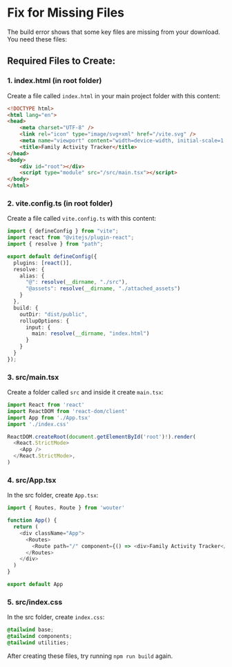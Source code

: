 # Fix for Missing Files

The build error shows that some key files are missing from your download. You need these files:

## Required Files to Create:

### 1. index.html (in root folder)
Create a file called `index.html` in your main project folder with this content:

```html
<!DOCTYPE html>
<html lang="en">
<head>
    <meta charset="UTF-8" />
    <link rel="icon" type="image/svg+xml" href="/vite.svg" />
    <meta name="viewport" content="width=device-width, initial-scale=1.0" />
    <title>Family Activity Tracker</title>
</head>
<body>
    <div id="root"></div>
    <script type="module" src="/src/main.tsx"></script>
</body>
</html>
```

### 2. vite.config.ts (in root folder)
Create a file called `vite.config.ts` with this content:

```typescript
import { defineConfig } from "vite";
import react from "@vitejs/plugin-react";
import { resolve } from "path";

export default defineConfig({
  plugins: [react()],
  resolve: {
    alias: {
      "@": resolve(__dirname, "./src"),
      "@assets": resolve(__dirname, "./attached_assets")
    }
  },
  build: {
    outDir: "dist/public",
    rollupOptions: {
      input: {
        main: resolve(__dirname, "index.html")
      }
    }
  }
});
```

### 3. src/main.tsx
Create a folder called `src` and inside it create `main.tsx`:

```typescript
import React from 'react'
import ReactDOM from 'react-dom/client'
import App from './App.tsx'
import './index.css'

ReactDOM.createRoot(document.getElementById('root')!).render(
  <React.StrictMode>
    <App />
  </React.StrictMode>,
)
```

### 4. src/App.tsx
In the src folder, create `App.tsx`:

```typescript
import { Routes, Route } from 'wouter'

function App() {
  return (
    <div className="App">
      <Routes>
        <Route path="/" component={() => <div>Family Activity Tracker</div>} />
      </Routes>
    </div>
  )
}

export default App
```

### 5. src/index.css
In the src folder, create `index.css`:

```css
@tailwind base;
@tailwind components;
@tailwind utilities;
```

After creating these files, try running `npm run build` again.